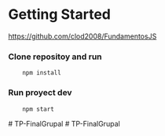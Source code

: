 # Getting Started
https://github.com/clod2008/FundamentosJS

### Clone repositoy and run

```
    npm install
```


### Run proyect dev
```
    npm start
```
#   T P - F i n a l G r u p a l  
 #   T P - F i n a l G r u p a l  
 